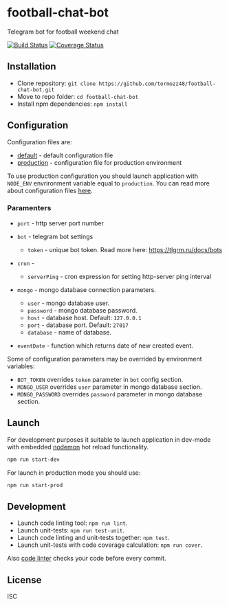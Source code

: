 # football-chat-bot
Telegram bot for football weekend chat

[![Build Status](https://travis-ci.org/tormozz48/football-chat-bot.svg?branch=master)](https://travis-ci.org/tormozz48/football-chat-bot)
[![Coverage Status](https://img.shields.io/coveralls/tormozz48/football-chat-bot.svg?style=flat)](https://coveralls.io/r/tormozz48/football-chat-bot?branch=master)

## Installation

* Clone repository: `git clone https://github.com/tormozz48/football-chat-bot.git`
* Move to repo folder: `cd football-chat-bot`
* Install npm dependencies: `npm install`

## Configuration

Configuration files are:

* [default](./config/default.js) - default configuration file
* [production](./config/production.js) - configuration file for production environment

To use production configuration you should launch application with `NODE_ENV` envrironment variable equal to `production`. You can read more about configuration files [here](https://www.npmjs.com/package/config).

### Paramenters

* `port` - http server port number

* `bot` - telegram bot settings
    * `token` - unique bot token. Read more here: https://tlgrm.ru/docs/bots

* `cron` -
    * `serverPing` - cron expression for setting http-server ping interval

* `mongo` - mongo database connection parameters.
    * `user` - mongo database user.
    * `password` - mongo database password.
    * `host` - database host. Default: `127.0.0.1`
    * `port` - database port. Default: `27017`
    * `database` - name of database.

* `eventDate` - function which returns date of new created event.

Some of configuration parameters may be overrided by environment variables:

* `BOT_TOKEN` overrides `token` parameter in `bot` config section.
* `MONGO_USER` overrides `user` parameter in mongo database section.
* `MONGO_PASSWORD` overrides `password` parameter in mongo database section.

## Launch

For development purposes it suitable to launch application in dev-mode
with embedded [nodemon](https://www.npmjs.com/package/nodemon) hot reload functionality.
```bash
npm run start-dev
```

For launch in production mode you should use:
```bash
npm run start-prod
```

## Development

* Launch code linting tool: `npm run lint`.
* Launch unit-tests: `npm run test-unit`.
* Launch code linting and unit-tests together: `npm test`.
* Launch unit-tests with code coverage calculation: `npm run cover`.

Also [code linter](https://eslint.org) checks your code before every commit.

## License

ISC
